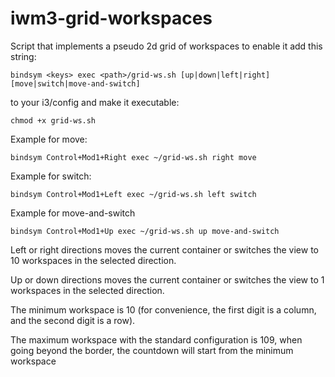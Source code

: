# iwm3-grid-workspaces
Script that implements a pseudo 2d grid of workspaces
to enable it add this string: 

    bindsym <keys> exec <path>/grid-ws.sh [up|down|left|right] [move|switch|move-and-switch]
    
to your i3/config and make it executable:

    chmod +x grid-ws.sh
  
  
  
Example for move:
    
    bindsym Control+Mod1+Right exec ~/grid-ws.sh right move
  
Example for switch:
    
    bindsym Control+Mod1+Left exec ~/grid-ws.sh left switch
  
Example for move-and-switch
    
    bindsym Control+Mod1+Up exec ~/grid-ws.sh up move-and-switch
  

Left or right directions moves the current container or switches the view to 10 workspaces in the selected direction.

Up or down directions moves the current container or switches the view to 1 workspaces in the selected direction.

The minimum workspace is 10 (for convenience, the first digit is a column, and the second digit is a row).

The maximum workspace with the standard configuration is 109, when going beyond the border, 
the countdown will start from the minimum workspace
